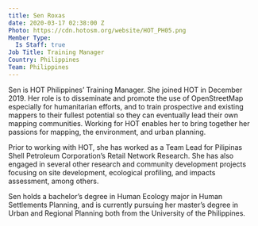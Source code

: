 ```yaml
---
title: Sen Roxas
date: 2020-03-17 02:38:00 Z
Photo: https://cdn.hotosm.org/website/HOT_PH05.png
Member Type:
  Is Staff: true
Job Title: Training Manager
Country: Philippines
Team: Philippines
---
```


Sen is HOT Philippines’ Training Manager. She joined HOT in December 2019. Her role is to disseminate and promote the use of OpenStreetMap especially for humanitarian efforts, and to train prospective and existing mappers to their fullest potential so they can eventually lead their own mapping communities. Working for HOT enables her to bring together her passions for mapping, the environment, and urban planning.

Prior to working with HOT, she has worked as a Team Lead for Pilipinas Shell Petroleum Corporation’s Retail Network Research. She has also engaged in several other research and community development projects focusing on site development, ecological profiling, and impacts assessment, among others.

Sen holds a bachelor’s degree in Human Ecology major in Human Settlements Planning, and is currently pursuing her master’s degree in Urban and Regional Planning both from the University of the Philippines.
